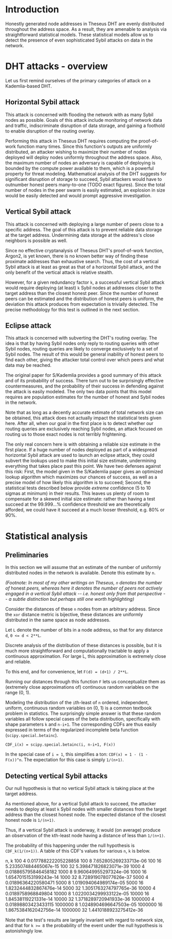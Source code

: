 # Introduction

Honestly generated node addresses in Theseus DHT are evenly distributed throughout the address space.
As a result, they are amenable to analysis via straightforward statistical models.
These statistical models allow us to detect the presence of even sophisticated Sybil attacks on data in the network.


# DHT attacks - overview

Let us first remind ourselves of the primary categories of attack on a Kademlia-based DHT.


## Horizontal Sybil attack

This attack is concerned with flooding the network with as many Sybil nodes as possible.
Goals of this attack include monitoring of network data and traffic, indiscriminate disruption of data storage, and gaining a foothold to enable disruption of the routing overlay.

Performing this attack in Theseus DHT requires computing the proof-of-work function many times.
Since this function's outputs are uniformly distributed, an attacker wishing to maximize their number of nodes deployed will deploy nodes uniformly throughout the address space.
Also, the maximum number of nodes an adversary is capable of deploying is bounded by the compute power available to them, which is a powerful property for threat modeling.
Mathematical analysis of the DHT suggests for significant disruption of storage to succeed, Sybil attackers would have to outnumber honest peers many-to-one (TODO exact figures).
Since the total number of nodes in the peer swarm is easily estimated, an explosion in size would be easily detected and would prompt aggressive investigation.


## Vertical Sybil attack

This attack is concerned with deploying a large number of peers close to a specific address.
The goal of this attack is to prevent reliable data storage at the target address. Undermining data storage at the address's close neighbors is possible as well.

Since no effective cryptanalysis of Theseus DHT's proof-of-work function, Argon2, is yet known, there is no known better way of finding these proximate addresses than exhaustive search.
Thus, the cost of a vertical Sybil attack is at least as great as that of a horizontal Sybil attack, and the only benefit of the vertical attack is relative stealth.

However, for a given redundancy factor `k`, a successful vertical Sybil attack would require deploying (at least) `k` Sybil nodes at addresses closer to the target address than the closest honest peer.
Since the number of honest peers can be estimated and the distribution of honest peers is uniform, the deviation this attack produces from expectation is trivially detected.
The precise methodology for this test is outlined in the next section.


## Eclipse attack

This attack is concerned with subverting the DHT's routing overlay.
The idea is that by having Sybil nodes only reply to routing queries with other Sybil nodes, routing queries are likely to converge exclusively to a set of Sybil nodes.
The result of this would be general inability of honest peers to find each other, giving the attacker total control over which peers and what data may be reached.

The original paper for S/Kademlia provides a good summary of this attack and of its probability of success.
There turn out to be surprisingly effective countermeasures, and the probability of their success in defending against the attack is easily modeled.
The only two data points that this model requires are population estimates for the number of honest and Sybil nodes in the network.

Note that as long as a decently accurate estimate of total network size can be obtained, this attack does not actually impact the statistical tests given here.
After all, when our goal in the first place is to detect whether our routing queries are exclusively reaching Sybil nodes, an attack focused on routing us to those exact nodes is not terribly frightening.

The only real concern here is with obtaining a reliable size estimate in the first place.
If a huge number of nodes deployed as part of a widespread horizontal Sybil attack are used to launch an eclipse attack, they could subvert the lookups used to make this initial size estimate, undermining everything that takes place past this point.
We have two defenses against this risk:
First, the model given in the S/Kademlia paper gives an optimized lookup algorithm which maximizes our chances of success, as well as a precise model of how likely this algorithm is to succeed;
Second, the statistical tests described below provide _extreme_ confidence (5 to 10 sigmas at minimum) in their results.
This leaves us plenty of room to compensate for a skewed initial size estimate: rather than having a test succeed at the 99.999...% confidence threshold we are theoretically afforded, we could have it succeed at a much looser threshold, e.g. 80% or 90%.


# Statistical analysis


## Preliminaries

In this section we will assume that an estimate of the number of uniformly distributed nodes in the network is available.
Denote this estimate by `n`.

_(Footnote: In most of my other writings on Theseus, `n` denotes the number of_ honest _peers, whereas here it denotes the number of peers not actively engaged in a vertical Sybil attack -- i.e. honest only from that perspective -- a subtle distinction but perhaps still one worth highlighting)_

Consider the distances of these `n` nodes from an arbitrary address. Since the `xor` distance metric is bijective, these distances are uniformly distributed in the same space as node addresses.

Let `L` denote the number of bits in a node address, so that for any distance `d`, `0 <= d < 2**L`.

Discrete analysis of the distribution of these distances is possible, but it is much more straightforward and computationally tractable to apply a continuous approximation.
For large L, this approximation is extremely close and reliable.

To this end, and for convenience, let `F(d) = (d+1) / 2**L`.

Running our distances through this function `F` lets us conceptualize them as (extremely close approximations of) continuous random variables on the range (0, 1).

Modeling the distribution of the `i`th-least of `n` ordered, independent, uniform, continuous random variables on (0, 1) is a common textbook problem in statistics.
The surprisingly simple answer is that these random variables all follow special cases of the beta distribution, specifically with shape parameters `k` and `n-i+1`.
The corresponding CDFs are thus easily expressed in terms of the regularized incomplete beta function (`scipy.special.betainc`).

`CDF_i(x) = scipy.special.betainc(i, n-i+1, F(x))`

In the special case of `i = 1`, this simplifies a ton: `CDF(x) = 1 - (1 - F(x))^n`. The expectation for this case is simply `1/(n+1)`.


## Detecting vertical Sybil attacks

Our null hypothesis is that no vertical Sybil attack is taking place at the target address.

As mentioned above, for a vertical Sybil attack to succeed, the attacker needs to deploy at least `k` Sybil nodes with smaller distances from the target address than the closest honest node.
The expected distance of the closest honest node is `1/(n+1)`.

Thus, if a vertical Sybil attack is underway, it would (on average) produce an observation of the `k`th-least node having a distance of less than `1/(n+1)`.

The probability of this happening under the null hypothesis is `CDF_k(1/(n+1))`. A table of this CDF's values for various `n`, `k` is below.

n, k
100 4 0.017788222205228858
100 8 7.652805269233713e-06
100 16 5.233507484465067e-15
100 32 5.398471826823071e-39
1000 4 0.018865795846458182
1000 8 9.960649955297324e-06
1000 16 1.6547015153199243e-14
1000 32 8.728919078077626e-37
5000 4 0.01896364220580471
5000 8 1.019094064989174e-05
5000 16 1.8232444832867476e-14
5000 32 1.3051763274797765e-36
10000 4 0.0189758968849804
10000 8 1.0220034299933122e-05
10000 16 1.84538119221331e-14
10000 32 1.3718289720941933e-36
1000000 4 0.01898803423433115
1000000 8 1.0248904696647503e-05
1000000 16 1.8675384162042756e-14
1000000 32 1.4410188923275412e-36

Note that the test's results are largely invariant with regard to network size, and that for `k >= 8` the probability of the event under the null hypothesis is astonishingly low.
